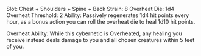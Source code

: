 Slot: Chest + Shoulders + Spine + Back
Strain: 8
Overheat Die: 1d4
Overheat Threshold: 2
Ability: Passively regenerates 1d4 hit points every hour, as a bonus action you can roll the overheat die to heal 1d10 hit points. 

Overheat Ability: While this cybernetic is Overheated, any healing you receive instead deals damage to you and all chosen creatures within 5 feet of you.  